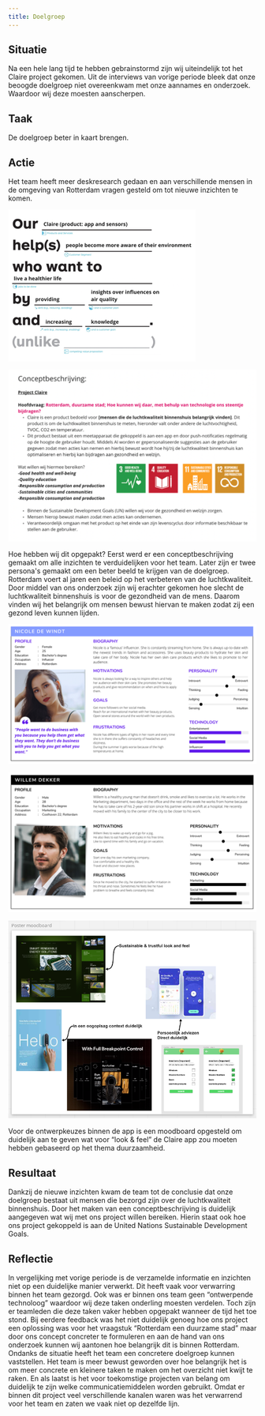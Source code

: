 ```yaml
---
title: Doelgroep
---
```


## Situatie
Na een hele lang tijd te hebben gebrainstormd zijn wij uiteindelijk tot het Claire project gekomen.
Uit de interviews van vorige periode bleek dat onze beoogde doelgroep niet overeenkwam met onze aannames en onderzoek. 
Waardoor wij deze moesten aanscherpen. 

## Taak
De doelgroep beter in kaart brengen.

## Actie
Het team heeft meer deskresearch gedaan en aan verschillende mensen in de omgeving van 
Rotterdam vragen gesteld om tot nieuwe inzichten te komen.

![doelgroep](./img/afbeelding1-doelgroep.png)

![conceptbeschrijving](./img/afbeelding2-conceptbeschrijving.png)

Hoe hebben wij dit opgepakt? Eerst werd er een conceptbeschrijving gemaakt om alle inzichten te verduidelijken 
voor het team. Later zijn er twee persona's gemaakt om een beter beeld te krijgen van de doelgroep. 
Rotterdam voert al jaren een beleid op het verbeteren van de luchtkwaliteit. 
Door middel van ons onderzoek zijn wij erachter gekomen hoe slecht de luchtkwaliteit binnenshuis is voor de gezondheid van de mens.
Daarom vinden wij het belangrijk om mensen bewust hiervan te maken zodat zij een gezond leven kunnen lijden.

![persona-01](./img/afbeelding3-persona1.png)

![persona-02](./img/afbeelding4-persona2.png)

![moodboard](./img/afbeelding5-visuals.png)

Voor de ontwerpkeuzes binnen de app is een moodboard opgesteld om duidelijk aan te geven wat voor “look & feel” 
de Claire app zou moeten hebben gebaseerd op het thema duurzaamheid.

## Resultaat
Dankzij de nieuwe inzichten kwam de team tot de conclusie dat onze doelgroep bestaat uit mensen die bezorgd zijn 
over de luchtkwaliteit binnenshuis. Door het maken van een conceptbeschrijving is duidelijk aangegeven 
wat wij met ons project willen bereiken. 
Hierin staat ook hoe ons project gekoppeld is aan de United Nations Sustainable Development Goals.

## Reflectie
In vergelijking met vorige periode is de verzamelde informatie en inzichten niet op een duidelijke manier verwerkt. 
Dit heeft vaak voor verwarring binnen het team gezorgd. Ook was er binnen ons team geen “ontwerpende technoloog” waardoor 
wij deze taken onderling moesten verdelen. Toch zijn er teamleden die deze taken vaker hebben opgepakt wanneer de tijd het toe stond. 
Bij eerdere feedback was het niet duidelijk genoeg hoe ons project een oplossing was 
voor het vraagstuk “Rotterdam een duurzame stad” maar door ons concept concreter te formuleren en aan de hand van ons onderzoek 
kunnen wij aantonen hoe belangrijk dit is binnen Rotterdam. Ondanks de situatie
heeft het team een concretere doelgroep kunnen vaststellen. 
Het team is meer bewust geworden over hoe belangrijk het is om meer concrete en kleinere taken te maken om het overzicht niet kwijt te raken. 
En als laatst is het voor toekomstige projecten van belang om duidelijk te zijn welke communicatiemiddelen worden gebruikt. 
Omdat er binnen dit project veel verschillende kanalen waren was het verwarrend voor het team en zaten we vaak niet op dezelfde lijn.
